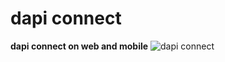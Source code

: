 # dapi connect

**dapi connect on web and mobile**
![dapi connect](https://github.com/dapi-co/dapi-connect-examples/blob/master/assets/dapi-connect.jpg)
